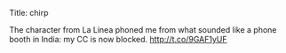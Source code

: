 Title: chirp

The character from La Linea phoned me from what sounded like a phone booth in India: my CC is now blocked. <a href="http://t.co/9GAF1yUF">http://t.co/9GAF1yUF</a>
